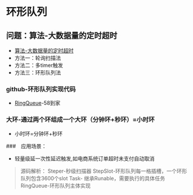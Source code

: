 # 环形队列
## 问题：算法-大数据量的定时超时
- [算法-大数据量的定时超时](https://blog.csdn.net/aBOUNTWINTER/article/details/79407768)
- 方法一：轮询扫描法
- 方法二：多timer触发
- 方法三：环形队列法

### github-环形队列实现代码
- [RingQueue](https://github.com/a870368162/RingQueue/tree/master/RingQueue)-58到家

### 大环-通过两个环组成一个大环（分钟环+秒环）=小时环
- 小时环=分钟环+秒环

###　应用场景：
- 轻量级延一次性延迟触发,如电商系统订单超时未支付自动取消

> 源码解析： Steper-秒级扫描器 StepSlot-环形队列每一格插槽，一个环形队列包含3600个slot Task- 继承Runable，需要执行的具体任务 RingQueue-环形队列主体实现